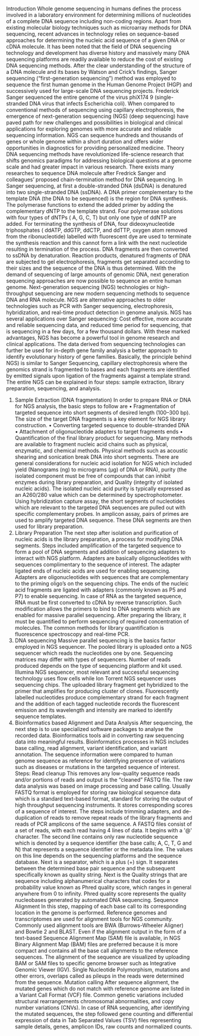 
Introduction
Whole genome sequencing in humans defines the process involved in a laboratory environment for determining millions of nucleotides of a complete DNA sequence including non-coding regions. Apart from existing molecular biology techniques such as microarray methods for DNA sequencing, recent advances in technology relies on sequence-based approaches for determining the nucleic acid sequence of a given DNA or cDNA molecule. It has been noted that the field of DNA sequencing technology and development has diverse history and massively many DNA sequencing platforms are readily available to reduce the cost of existing DNA sequencing methods. After the clear understanding of the structure of a DNA molecule and its bases by Watson and Crick’s findings, Sanger sequencing (“first-generation sequencing”) method was employed to sequence the first human genome in the Human Genome Project (HGP) and successively used for large-scale DNA sequencing projects. Frederick Sanger sequenced the entire genome of the virus phiX174 9 (single-stranded DNA virus that infects Escherichia coli). When compared to conventional methods of sequencing using capillary electrophoresis, the emergence of next-generation sequencing (NGS) (deep sequencing) have paved path for new challenges and possibilities in biological and clinical applications for exploring genomes with more accurate and reliable sequencing information. NGS can sequence hundreds and thousands of genes or whole genome within a short duration and offers wider opportunities in diagnostics for providing personalized medicine. 
Theory
DNA sequencing methods have revolutionized life-science research that shifts genomics paradigms for addressing biological questions at a genome scale and had greater impact in various research. There exists many researches to sequence DNA molecule after Fredrick Sanger and colleagues’ proposed chain-termination method for DNA sequencing. In Sanger sequencing, at first a double-stranded DNA (dsDNA) is denatured into two single-stranded DNA (ssDNA). A DNA primer complementary to the template DNA (the DNA to be sequenced) is the region for DNA synthesis. The polymerase functions to extend the added primer by adding the complementary dNTP to the template strand. Four polymerase solutions with four types of dNTPs ( A, G, C, T) but only one type of ddNTP are added. For terminating the synthesis of DNA, four dideoxynucleotide triphosphates ( ddATP, ddGTP, ddCTP, and ddTTP, oxygen atom removed from the ribonucleotide) labelled with fluorescent dye are used to terminate the synthesis reaction and this cannot form a link with the next nucleotide resulting in termination of the process.  DNA fragments are then converted to ssDNA by denaturation.  Reaction products, denatured fragments of DNA  are subjected to gel electrophoresis, fragments get separated according to their sizes and the sequence of the DNA is thus determined.
With the demand of sequencing of large amounts of genomic DNA, next generation sequencing approaches are now possible to sequence an entire human genome.  Next-generation sequencing (NGS) technologies or high-throughput sequencing are new modern sequencing methods to sequence DNA and RNA molecule. NGS are alternative approaches to older technologies such as PCR with Sanger sequencing, electrophoresis, hybridization, and real-time product detection in genome analysis. NGS has several applications over Sanger sequencing: Cost effective, more accurate and reliable sequencing data, and reduced time period for sequencing, that is sequencing in a few days, for a few thousand dollars. With these marked advantages, NGS has become a powerful tool in genome research and clinical applications.  The data derived from sequencing technologies can further be used for in-depth gene family analysis a better approach to identify evolutionary history of gene families. Basically, the principle behind NGS) is similar to Sanger Sequencing, capillary electrophoresis where the genomics strand is fragmented to bases and each fragments are identified by emitted signals upon ligation of the fragments against a template strand. 
The entire NGS can be explained in four steps: sample extraction, library preparation, sequencing, and analysis. 
1.	Sample Extraction (DNA fragmentation)
In order to prepare RNA or DNA for NGS analysis, the basic steps to follow are
•	Fragmentation of targeted sequence into short segments of desired length (100–300 bp). The size of the target DNA fragments is a key element for NGS library construction. 
•	Converting targeted sequence to double-stranded DNA
•	Attachment of oligonucleotide adapters to target fragments ends
•	Quantification of the final library product for sequencing.
Many methods are available to fragment nucleic acid chains such as physical, enzymatic, and chemical methods. Physical methods such as acoustic shearing and sonication break DNA into short segments. There are general considerations for nucleic acid isolation for NGS which included yield (Nanograms (ng) to micrograms (µg) of DNA or RNA), purity (the isolated component must be free of compounds that can inhibit enzymes during library preparation, and Quality (integrity of isolated nucleic acids). The isolated nucleic acid purity is typically expressed as an A260/280 value which can be determined by spectrophotometer. Using hybridization capture assay, the short segments of nucleotides which are relevant to the targeted DNA sequences are pulled out with specific complementary probes. In amplicon assay, pairs of primes are used to amplify targeted DNA sequence. These DNA segments are then used for library preparation.
2.	Library Preparation
The next step after isolation and purification of nucleic acids is the library preparation, a process for modifying DNA segments. Steps included amplification of the targeted sequence to form a pool of DNA segments and addition of sequencing adapters to interact with NGS platform. Adapters are basically oligonucleotides with sequences complimentary to the sequence of interest. The adapter ligated ends of nucleic acids are used for enabling sequencing. Adapters are oligonucleotides with sequences that are complementary to the priming oligo’s on the sequencing chips. The ends of the nucleic acid fragments are ligated with adapters (commonly known as P5 and P7) to enable sequencing. In case of RNA as the targeted sequence, RNA must be first converted to cDNA by reverse transcription. Such modification allows the primers to bind to DNA segments which are enabled for massive parallel sequencing. After preparing the library, it must be quantified to perform sequencing of required concentration of molecules. The common methods for library quantification is fluorescence spectroscopy and real-time PCR. 
3.	DNA sequencing
Massive parallel sequencing is the basics factor employed in NGS sequencer. The pooled library is uploaded onto a NGS sequencer which reads the nucleotides one by one. Sequencing matrices may differ with types of sequencers. Number of reads produced depends on the type of sequencing platform and kit used. Illumina NGS sequencer, most relevant and successful sequencing technology uses flow cells while Ion Torrent NGS sequencer uses sequencing chips. The uploaded library fragment get hybridized to the primer that amplifies for producing cluster of clones. Fluorescently labelled nucleotides produce complementary strand for each fragment and the addition of each tagged nucleotide records the fluorescent emission and its wavelength and intensity are marked to identify sequence templates. 
4.	Bioinformatics based Alignment and Data Analysis
After sequencing, the next step is to use specialized software packages to analyse the recorded data. Bioinformatics tools aid in converting raw sequencing data into meaningful results. Bioinformatics processes in NGS includes base calling, read alignment, variant identification, and variant annotation. The sequence information were compared to human genome sequence as reference for identifying presence of variations such as diseases or mutations in the targeted sequence of interest. 
Steps:
Read cleanup 
This removes any low-quality sequence reads and/or portions of reads and output is the “cleaned” FASTQ file. The raw data analysis was based on image processing and base calling. Usually FASTQ format is employed for storing raw biological sequence data which is a standard text-based format, standard for storing the output of high throughput sequencing instruments. It stores corresponding scores of a sequence of interest. The steps include trimming adapters,  and de-duplication of reads to remove repeat reads of the library fragments and reads of PCR amplicons of the same sequence.
A FASTQ files consist of a set of reads, with each read having 4 lines of data. 
It begins with a '@' character. The second line contains only raw nucleotide sequence which is denoted by a sequence identifier (the base calls; A, C, T, G and N) that represents a sequence identifier or the metadata line. The values on this line depends on the sequencing platforms and the sequence database. Next is a separator, which is a plus (+) sign.  It separates between the determined base pair sequence and the subsequent specifically known as quality string. Next is the Quality strings  that are sequence including alphanumerical characters that codes for a probability value known as Phred quality score, which ranges in general anywhere from 0 to infinity. Phred quality score represents the quality nucleobases generated by automated DNA sequencing.
Sequence Alignment
In this step, mapping of each base call to its corresponding location in the genome is performed. Reference genomes and transcriptomes are used for alignment tools for NGS community. Commonly used alignment tools are BWA (Burrows-Wheeler Aligner) and Bowtie 2 and BLAST. Even if the alignment output in the form of a text-based Sequence Alignment Map (SAM) file is available, in NGS Binary Alignment Map (BAM) files are preferred because it is more compact and contains all the base call alignments to the reference sequences. The alignment of the sequence are visualized by uploading BAM or SAM files to specific genome browser such as Integrative Genomic Viewer (IGV). Single Nucleotide Polymorphism, mutations and other errors, overlaps called as pileups in the reads were determined from the sequence. 
Mutation calling
After sequence alignment, the mutated genes which do not match with reference genome are listed in a Variant Call Format (VCF) file. Common genetic variations included structural rearrangements chromosomal abnormalities, and copy number variations (CNVs). 
In case of RNA sequencing, after identifying the mutated sequences, the step followed gene counting and differential expression of data in Tab Separated Values (TSV) files representing sample details, genes, amplicon IDs, raw counts and normalized counts. 
